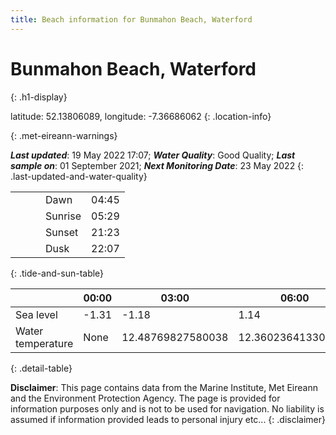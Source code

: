 ```yaml
---
title: Beach information for Bunmahon Beach, Waterford
---
```

# Bunmahon Beach, Waterford 
{: .h1-display}

latitude: 52.13806089, longitude: -7.36686062
{: .location-info}


{: .met-eireann-warnings}

___Last updated___: 19 May 2022 17:07; ___Water Quality___: Good Quality;
___Last sample on___: 01 September 2021; ___Next Monitoring Date___: 23 May 2022
{: .last-updated-and-water-quality}

|   |   |   |   |   |
|---|---|---|---|---|
|   |   |   | Dawn  | 04:45 |
|   |   |   | Sunrise  | 05:29 |
|   |   |   | Sunset  | 21:23 |
|   |   |   | Dusk  | 22:07 |
{: .tide-and-sun-table}

<div></div>

| | 00:00 | 03:00 | 06:00 | 09:00 | 12:00 | 15:00 | 18:00 | 21:00 |
|---|---|---|---|---|---|---|---|---|
| Sea level | -1.31 | -1.18 | 1.14 | 1.04| -1.13 | -1.35 | 0.94 | 1.31 |
| Water temperature | None | 12.48769827580038 | 12.360236413305275 | 12.363292237417117 | 12.740916096836052 | 13.081776773798996 | 13.171026496320113 | 13.006895501644548 |
{: .detail-table}

__Disclaimer__: This page contains data from the Marine Institute,
Met Eireann and the Environment Protection Agency. The page is provided for
information purposes only and is not to be used for navigation. No liability
is assumed if information provided leads to personal injury etc...
{: .disclaimer}